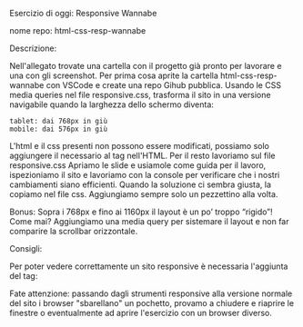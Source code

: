 Esercizio di oggi: Responsive Wannabe

nome repo: html-css-resp-wannabe

Descrizione:

Nell'allegato trovate una cartella con il progetto già pronto per lavorare e una con gli screenshot.
Per prima cosa aprite la cartella html-css-resp-wannabe con VSCode e create una repo Gihub pubblica.
Usando le CSS media queries nel file responsive.css, trasforma il sito  in una versione navigabile quando la larghezza dello schermo diventa:

    tablet: dai 768px in giù
    mobile: dai 576px in giù

L'html e il css presenti non possono essere modificati, possiamo solo aggiungere il necessario al tag <head> nell'HTML.
Per il resto lavoriamo sul file responsive.css
Apriamo le slide e usiamole come guida per il lavoro, ispezioniamo il sito e lavoriamo con la console per verificare che i nostri cambiamenti siano efficienti.
Quando la soluzione ci sembra giusta, la copiamo nel file css. Aggiungiamo sempre solo un pezzettino alla volta.

Bonus:
Sopra i 768px e fino ai 1160px il layout è un po’ troppo “rigido”! Come mai?
Aggiungiamo una media query per sistemare il layout e non far comparire la scrollbar orizzontale.

Consigli:

Per poter vedere correttamente un sito responsive è necessaria l'aggiunta del tag:
<meta name="viewport" content="width=device-width, initial-scale=1.0">

Fate attenzione: passando dagli strumenti responsive alla versione normale del sito i browser "sbarellano" un pochetto, provamo a chiudere e riaprire le finestre o eventualmente ad aprire l'esercizio con un browser diverso.